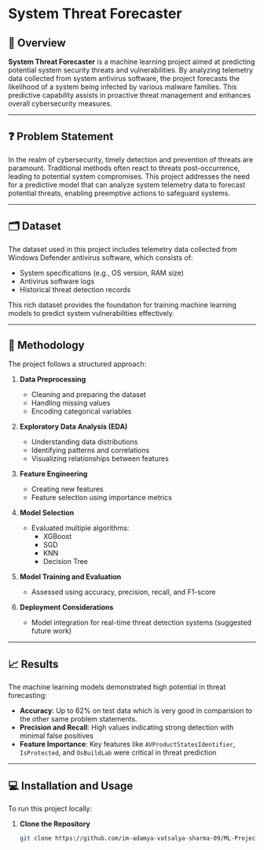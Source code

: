 # System Threat Forecaster

## 🚀 Overview

**System Threat Forecaster** is a machine learning project aimed at predicting potential system security threats and vulnerabilities. By analyzing telemetry data collected from system antivirus software, the project forecasts the likelihood of a system being infected by various malware families. This predictive capability assists in proactive threat management and enhances overall cybersecurity measures.

---

## ❓ Problem Statement

In the realm of cybersecurity, timely detection and prevention of threats are paramount. Traditional methods often react to threats post-occurrence, leading to potential system compromises. This project addresses the need for a predictive model that can analyze system telemetry data to forecast potential threats, enabling preemptive actions to safeguard systems.

---

## 🗂️ Dataset

The dataset used in this project includes telemetry data collected from Windows Defender antivirus software, which consists of:

- System specifications (e.g., OS version, RAM size)
- Antivirus software logs
- Historical threat detection records

This rich dataset provides the foundation for training machine learning models to predict system vulnerabilities effectively.

---

## 🧠 Methodology

The project follows a structured approach:

1. **Data Preprocessing**  
   - Cleaning and preparing the dataset  
   - Handling missing values  
   - Encoding categorical variables

2. **Exploratory Data Analysis (EDA)**  
   - Understanding data distributions  
   - Identifying patterns and correlations  
   - Visualizing relationships between features

3. **Feature Engineering**  
   - Creating new features  
   - Feature selection using importance metrics

4. **Model Selection**  
   - Evaluated multiple algorithms:  
     - XGBoost
     - SGD 
     - KNN 
     - Decision Tree

5. **Model Training and Evaluation**  
   - Assessed using accuracy, precision, recall, and F1-score

6. **Deployment Considerations**  
   - Model integration for real-time threat detection systems (suggested future work)

---

## 📈 Results

The machine learning models demonstrated high potential in threat forecasting:

- **Accuracy**: Up to 62% on test data which is very good in comparision to the other same problem statements.
- **Precision and Recall**: High values indicating strong detection with minimal false positives
- **Feature Importance**: Key features like `AVProductStatesIdentifier`, `IsProtected`, and `OsBuildLab` were critical in threat prediction

---

## 💻 Installation and Usage

To run this project locally:

1. **Clone the Repository**  
   ```bash
   git clone https://github.com/im-adamya-vatsalya-sharma-09/ML-Project.git
